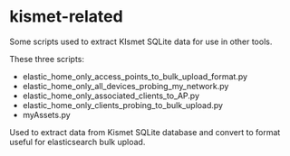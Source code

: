 # kismet-related
Some scripts used to extract KIsmet SQLite data for use in other tools.

These three scripts:
* elastic_home_only_access_points_to_bulk_upload_format.py
* elastic_home_only_all_devices_probing_my_network.py
* elastic_home_only_associated_clients_to_AP.py
* elastic_home_only_clients_probing_to_bulk_upload.py
* myAssets.py

Used to extract data from Kismet SQLite database and convert to format useful for elasticsearch bulk upload.
